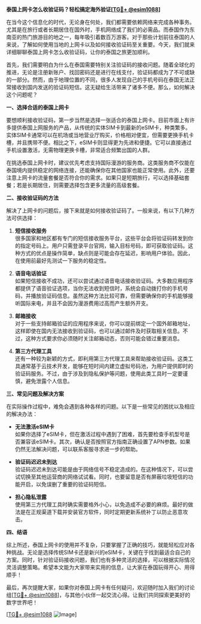 **泰国上网卡怎么收验证码？轻松搞定海外验证[[TG💪+ @esim1088](https://t.me/s/esim1088)]**

在当今这个信息化的时代，无论身在何处，我们都需要依赖网络来完成各种事务。尤其是在旅行或者长期居住在国外时，手机网络成了我们的必需品。而泰国作为东南亚的热门旅游目的地之一，每年吸引着数百万游客。对于那些计划前往泰国的人来说，了解如何使用当地的上网卡以及如何接收验证码至关重要。今天，我们就来详细聊聊泰国上网卡怎么收验证码，让你的泰国之旅更加顺利。

首先，我们需要明白为什么在泰国需要特别关注验证码的接收问题。随着全球化的推进，无论是注册新账户、找回密码还是进行在线支付，验证码都成为了不可或缺的一部分。然而，由于地理位置的不同，很多人发现自己的手机号码在泰国无法正常接收到国内发送的验证码短信。这无疑给生活带来了诸多不便。那么，如何解决这个问题呢？

**一、选择合适的泰国上网卡**

要想顺利接收验证码，第一步当然是选择一张适合的泰国上网卡。目前市面上有许多提供泰国上网服务的产品，从传统的实体SIM卡到最新的eSIM卡，种类繁多。实体SIM卡通常可以在机场或当地营业厅购买，价格相对便宜，但需要更换手机卡槽，并且携带不便。相比之下，eSIM卡则显得更为先进和便捷。它可以直接通过手机设置激活，无需物理更换卡槽，非常适合频繁出国的人群。

在挑选泰国上网卡时，建议优先考虑支持国际漫游的服务商。这类服务商不仅能在泰国境内提供稳定的网络连接，还能确保你在其他国家也能正常使用。此外，还要注意上网卡的流量套餐是否符合你的需求。如果只是短期旅行，可以选择基础套餐；若是长期居住，则需要选择包含更多流量的高级套餐。

**二、接收验证码的方法**

解决了上网卡的问题后，接下来就是如何接收验证码了。一般来说，有以下几种方法可供选择：

1. **短信接收服务**  
   很多国家和地区都有专门的短信接收服务平台，这些平台会将验证码转发到你的指定号码上。用户只需登录平台官网，输入目标号码，即可获取验证码。这种方式的优点是操作简单，缺点则是可能会存在延迟，影响用户体验。因此，在使用前最好先测试一下服务的稳定性。

2. **语音电话验证**  
   如果短信接收不成功，还可以尝试通过语音电话接收验证码。大多数应用程序都提供了语音验证选项，当你无法收到短信时，系统会自动拨打你的手机号码，并播放验证码信息。虽然这种方法比较可靠，但需要确保你的手机能够接听国际来电，并且不会因为漫游费用过高而产生额外开支。

3. **邮箱接收**  
   对于一些支持邮箱验证的应用程序来说，你可以提前绑定一个国外邮箱地址，这样即使在国内无法接收到验证码，也可以通过邮件及时获取相关信息。不过，这种方式要求你必须随时关注邮箱动态，否则可能会错过重要消息。

4. **第三方代理工具**  
   还有一种较为新颖的方式，即利用第三方代理工具来帮助接收验证码。这类工具通常基于云技术开发，能够在短时间内建立虚拟号码池，为用户提供即时的验证码服务。不过，由于涉及到隐私保护等问题，使用此类工具时一定要谨慎，避免泄露个人信息。

**三、常见问题及解决方案**

在实际操作过程中，难免会遇到各种各样的问题。以下是一些常见的困扰以及相应的解决办法：

- **无法激活eSIM卡**  
  如果你选择了eSIM卡，但在激活过程中遇到了困难，首先要检查手机型号是否兼容该eSIM卡。其次，确认是否按照官方指南正确设置了APN参数。如果仍然无法解决问题，可以联系客服寻求进一步的帮助。

- **验证码迟迟未到达**  
  验证码迟迟未到达可能是由于网络信号不稳定造成的。在这种情况下，可以尝试切换至其他运营商的网络试试看。同时，也要留意是否有屏蔽垃圾短信的功能开启，以免误删了重要的验证码短信。

- **担心隐私泄露**  
  使用第三方代理工具时确实需要格外小心，以免造成不必要的麻烦。最好的做法是在正规渠道下载并安装官方软件，同时定期更新系统补丁以防止恶意攻击。

**四、结语**

综上所述，泰国上网卡的使用并不复杂，只要掌握了正确的技巧，就能轻松应对各种挑战。无论是选择传统SIM卡还是新兴的eSIM卡，关键在于找到最适合自己的方案。同时，针对验证码接收问题，我们也有多种灵活的选择，可以根据实际情况灵活调整策略。希望本文能为大家带来实用的信息，让大家在泰国玩得开心、用得顺手！

最后，再次提醒大家，如果你对泰国上网卡有任何疑问，欢迎随时加入我们的讨论组[[TG💪+ @esim1088](https://t.me/s/esim1088)]，与其他小伙伴一起交流心得。让我们共同探索更美好的数字世界吧！

[[TG💪+ @esim1088](https://t.me/s/esim1088) ![Image](https://i.postimg.cc/4NQfJmqS/Snipaste-2025-05-13-00-14-12.png)]